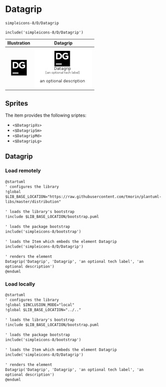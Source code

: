 # Datagrip


```text
simpleicons-8/D/Datagrip
```

```text
include('simpleicons-8/D/Datagrip')
```



| Illustration | Datagrip |
| :---: | :---: |
| ![illustration for Illustration](../../simpleicons-8/D/Datagrip.png) | ![illustration for Datagrip](../../simpleicons-8/D/Datagrip.Local.png) |



## Sprites
The item provides the following sriptes:

- `<$DatagripXs>`
- `<$DatagripSm>`
- `<$DatagripMd>`
- `<$DatagripLg>`





## Datagrip

### Load remotely
```plantuml
@startuml
' configures the library
!global $LIB_BASE_LOCATION="https://raw.githubusercontent.com/tmorin/plantuml-libs/master/distribution"

' loads the library's bootstrap
!include $LIB_BASE_LOCATION/bootstrap.puml

' loads the package bootstrap
include('simpleicons-8/bootstrap')

' loads the Item which embeds the element Datagrip
include('simpleicons-8/D/Datagrip')

' renders the element
Datagrip('Datagrip', 'Datagrip', 'an optional tech label', 'an optional description')
@enduml
```

### Load locally
```plantuml
@startuml
' configures the library
!global $INCLUSION_MODE="local"
!global $LIB_BASE_LOCATION="../.."

' loads the library's bootstrap
!include $LIB_BASE_LOCATION/bootstrap.puml

' loads the package bootstrap
include('simpleicons-8/bootstrap')

' loads the Item which embeds the element Datagrip
include('simpleicons-8/D/Datagrip')

' renders the element
Datagrip('Datagrip', 'Datagrip', 'an optional tech label', 'an optional description')
@enduml
```

